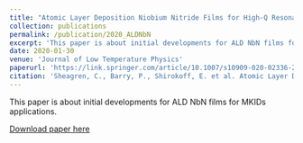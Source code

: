 ```yaml
---
title: "Atomic Layer Deposition Niobium Nitride Films for High-Q Resonators"
collection: publications
permalink: /publication/2020_ALDNbN
excerpt: 'This paper is about initial developments for ALD NbN films for MKIDs applications.'
date: 2020-01-30
venue: 'Journal of Low Temperature Physics'
paperurl: 'https://link.springer.com/article/10.1007/s10909-020-02336-2'
citation: 'Sheagren, C., Barry, P., Shirokoff, E. et al. Atomic Layer Deposition Niobium Nitride Films for High-Q Resonators. J Low Temp Phys 199, 875–882 (2020). https://doi.org/10.1007/s10909-020-02336-2'
---
```

This paper is about initial developments for ALD NbN films for MKIDs applications.

[Download paper here](https://link.springer.com/article/10.1007/s10909-020-02336-2)
